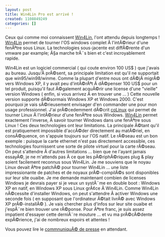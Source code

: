 ```yaml
---
layout: post
title: Win4Lin Pro est arrivé !
created: 1108849249
categories: []
---
```

Ceux qui comme moi connaissent <a href="http://www.win4lin.com">Win4Lin</a>, l'ont attendu depuis longtemps !
<a href="http://www.win4lin.com">Win4Lin</a> permet de tourner l'OS windows complet Ã  l'intÃ©rieur d'une fenÃªtre sous Linux. La technologies sous-jacente est diffÃ©rente d'un vmware par example; Ã§a marche trÃ¨s bien et c'est incroyablement rapide.
<!--break-->
Win4Lin est un logiciel commercial ( qui coute environ 100 US$ ) que j'avais au bureau. Jusqu'Ã  prÃ©sent, sa principale limitation est qu'il ne supportait que win95/win98/winme. Comme la plupart d'entre nous ont dÃ©jÃ  migrÃ© vers Windows XP, il y avait peu d'intÃ©rÃªt Ã  dÃ©penser 100 US$ pour un tel produit, puisqu'il faut Ã©galement acquÃ©rir une license d'une "vieille" version Windows ( enfin, si vous arrivez Ã  en trouver une ... )
Cette nouvelle version supporte dÃ©sormais Windows XP et Windows 2000. C'est pourquoi je vais sÃ©rieusement envisager d'en commander une pour mon usage professionnel.
J'ai prÃ©cedemment dÃ©crit <a href="http://www.colinux.org">coLinux</a> qui permet de tourner Linux Ã  l'intÃ©rieur d'une fenÃªtre sous Windows. <a href="http://www.win4lin.com">Win4Lin</a> permet exactement l'inverse, Ã  savoir tourner Windows dans une fenÃªtre sous Linux !
Ces deux technologies ont leur limitations. La principale Ã©tant qu'il est pratiquement impossible d'accÃ©der directement au matÃ©riel, en consÃ©quence, on s'appuie toujours sur l'OS natif. Le rÃ©seau est un bon exemple : puisque la carte ethernet n'est pas directement accessible, ces technologies fournissent une sorte de pilote virtuel pour la carte rÃ©seau. On peut s'attendre Ã  d'autres limitations ... bien que ne l'ayant jamais essayÃ©, je ne m'attends pas Ã  ce que les pÃ©riphÃ©riques plug & play soient facilement reconnus sous Win4Lin.
Je me souviens que le noyau Linux devait Ãªtre patchÃ© pour tourner Win4Lin ... une liste impressionante de patches et de noyaux prÃ©-compilÃ©s sont disponibles sur leur site ouaibe. Je me demande maintenant combien de licenses Windows je devrais payer si je veux un systÃ¨me en double boot : Windows XP en natif, en Windows XP sous Linux grÃ¢ce Ã  Win4Lin. Comme Win4Lin nÃ©cessite d'installer Windows, on peut s'attendre Ã  activer Windows une seconde fois ( en supposant que l'ordinateur Ã©tait livrÃ© avec Windows XP prÃ©-installÃ© ). Je vais chercher plus d'infos sur leur site ouaibe et j'espÃ¨re bien trouver une rÃ©ponse.
Pour Ãªtre franc, je suis assez impatient d'essayer cette derniÃ¨re mouture ... et vu ma prÃ©cÃ©dente expÃ©rience, j'ai de nombreux espoirs et attentes !

Vous pouvez lire le <a href="http://www.win4lin.com/index.php?option=com_content&task=view&id=105&Itemid=1">commnuniquÃ© de presse</a> en attendant. 
